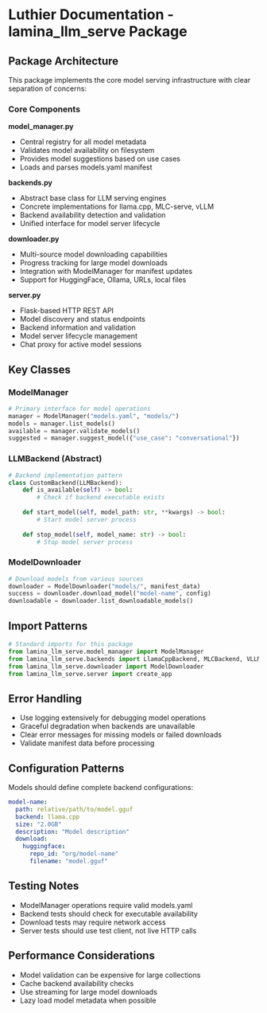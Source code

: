 # Luthier Documentation - lamina_llm_serve Package

## Package Architecture

This package implements the core model serving infrastructure with clear separation of concerns:

### Core Components

**model_manager.py**
- Central registry for all model metadata
- Validates model availability on filesystem
- Provides model suggestions based on use cases
- Loads and parses models.yaml manifest

**backends.py**
- Abstract base class for LLM serving engines
- Concrete implementations for llama.cpp, MLC-serve, vLLM
- Backend availability detection and validation
- Unified interface for model server lifecycle

**downloader.py**
- Multi-source model downloading capabilities
- Progress tracking for large model downloads
- Integration with ModelManager for manifest updates
- Support for HuggingFace, Ollama, URLs, local files

**server.py**
- Flask-based HTTP REST API
- Model discovery and status endpoints
- Backend information and validation
- Model server lifecycle management
- Chat proxy for active model sessions

## Key Classes

### ModelManager
```python
# Primary interface for model operations
manager = ModelManager("models.yaml", "models/")
models = manager.list_models()
available = manager.validate_models()
suggested = manager.suggest_model({"use_case": "conversational"})
```

### LLMBackend (Abstract)
```python
# Backend implementation pattern
class CustomBackend(LLMBackend):
    def is_available(self) -> bool:
        # Check if backend executable exists
    
    def start_model(self, model_path: str, **kwargs) -> bool:
        # Start model server process
    
    def stop_model(self, model_name: str) -> bool:
        # Stop model server process
```

### ModelDownloader
```python
# Download models from various sources
downloader = ModelDownloader("models/", manifest_data)
success = downloader.download_model("model-name", config)
downloadable = downloader.list_downloadable_models()
```

## Import Patterns

```python
# Standard imports for this package
from lamina_llm_serve.model_manager import ModelManager
from lamina_llm_serve.backends import LlamaCppBackend, MLCBackend, VLLMBackend
from lamina_llm_serve.downloader import ModelDownloader
from lamina_llm_serve.server import create_app
```

## Error Handling

- Use logging extensively for debugging model operations
- Graceful degradation when backends are unavailable
- Clear error messages for missing models or failed downloads
- Validate manifest data before processing

## Configuration Patterns

Models should define complete backend configurations:
```yaml
model-name:
  path: relative/path/to/model.gguf
  backend: llama.cpp
  size: "2.0GB"
  description: "Model description"
  download:
    huggingface:
      repo_id: "org/model-name"
      filename: "model.gguf"
```

## Testing Notes

- ModelManager operations require valid models.yaml
- Backend tests should check for executable availability
- Download tests may require network access
- Server tests should use test client, not live HTTP calls

## Performance Considerations

- Model validation can be expensive for large collections
- Cache backend availability checks
- Use streaming for large model downloads
- Lazy load model metadata when possible